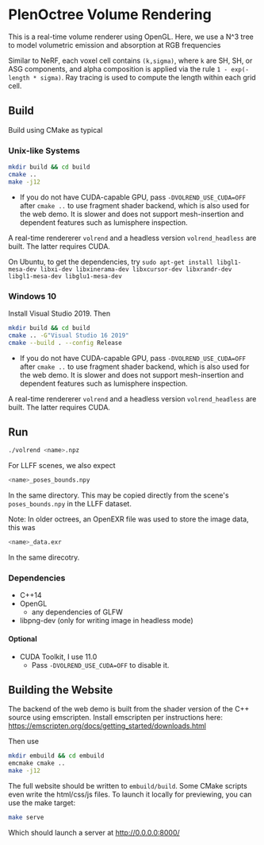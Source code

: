 # PlenOctree Volume Rendering

This is a real-time volume renderer using OpenGL.
Here, we use a N^3 tree to model volumetric emission and absorption at RGB frequencies

Similar to NeRF, each voxel cell contains `(k,sigma)`,
where `k` are SH, SH, or ASG components, and
alpha composition is applied via the rule `1 - exp(-length * sigma)`.
Ray tracing is used to compute the length within each grid cell.

## Build
Build using CMake as typical

### Unix-like Systems
```sh
mkdir build && cd build
cmake ..
make -j12
```

- If you do not have CUDA-capable GPU, pass `-DVOLREND_USE_CUDA=OFF` after `cmake ..` to use fragment shader backend, which is also used for the web demo.
  It is slower and does not support mesh-insertion and dependent features such as lumisphere inspection.

A real-time rendererer `volrend` and a headless version `volrend_headless` are built. The latter requires CUDA.

On Ubuntu, to get the dependencies, try
`sudo apt-get install libgl1-mesa-dev libxi-dev libxinerama-dev libxcursor-dev libxrandr-dev libgl1-mesa-dev libglu1-mesa-dev`

### Windows 10
Install Visual Studio 2019. Then
```sh
mkdir build && cd build
cmake .. -G"Visual Studio 16 2019"
cmake --build . --config Release
```
- If you do not have CUDA-capable GPU, pass `-DVOLREND_USE_CUDA=OFF` after `cmake ..` to use fragment shader backend, which is also used for the web demo.
  It is slower and does not support mesh-insertion and dependent features such as lumisphere inspection.

A real-time rendererer `volrend` and a headless version `volrend_headless` are built. The latter requires CUDA.

## Run
```sh
./volrend <name>.npz
```
For LLFF scenes, we also expect
```sh
<name>_poses_bounds.npy
```
In the same directory. This may be copied directly from the scene's `poses_bounds.npy` in the LLFF dataset.

Note: In older octrees, an OpenEXR file was used to store the image data, this was
```sh
<name>_data.exr
```
In the same direcotry.

### Dependencies
- C++14
- OpenGL
    - any dependencies of GLFW
- libpng-dev (only for writing image in headless mode)

#### Optional
- CUDA Toolkit, I use 11.0
    - Pass `-DVOLREND_USE_CUDA=OFF` to disable it.


## Building the Website

The backend of the web demo is built from the shader version of the C++ source using emscripten.
Install emscripten per instructions here:
https://emscripten.org/docs/getting_started/downloads.html

Then use
```sh
mkdir embuild && cd embuild
emcmake cmake ..
make -j12
```

The full website should be written to `embuild/build`.
Some CMake scripts even write the html/css/js files.
To launch it locally for previewing, you can use the make target:
```sh
make serve
```
Which should launch a server at http://0.0.0.0:8000/
